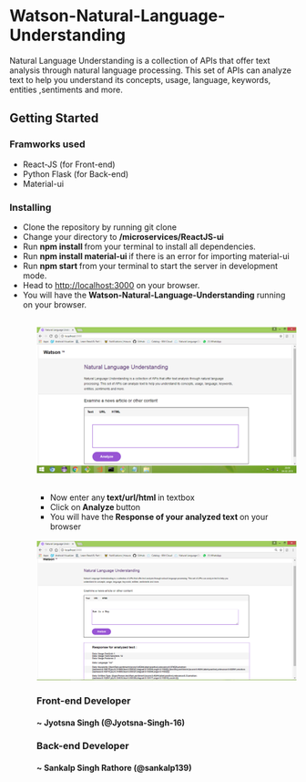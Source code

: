 # Watson-Natural-Language-Understanding
Natural Language Understanding is a collection of APIs that offer text analysis through natural language processing. 
This set of APIs can analyze text to help you understand its concepts, usage, language, keywords, entities ,sentiments and more.

## Getting Started

### Framworks used
<ul>
  <li>React-JS (for Front-end) </li>
  <li>Python Flask (for Back-end) </li>
  <li>Material-ui</li>
  </ul>
  
 ### Installing
  <ul>
  <li>Clone the repository by running git clone  </li>
  <li>Change your directory to <b> /microservices/ReactJS-ui </b> </li>
  <li>Run <b> npm install </b> from your terminal to install all dependencies.</li>
  <li>Run <b>npm install material-ui </b> if there is an error for importing material-ui  </li>
  <li>Run <b>npm start </b> from your terminal to start the server in development mode.
  <li>Head to <a href=http://localhost:3000/>http://localhost:3000</a> on your browser.</li>
  <li>You will have the <b>Watson-Natural-Language-Understanding</b> running on your browser.</li>
  <ul/>
  <br/>
  <img src="https://github.com/Jyotsna-Singh-16/ReactJS-Watson-Natural-Language-Understanding-Readme/blob/master/mainpage.png" / >
  <br/>
  <br/>
  
<ul>
  <li>Now enter any<b> text/url/html </b>in textbox</li>
  <li>Click on<b> Analyze </b> button</li>
  <li>You will have the<b> Response of your analyzed text </b>on your browser </li>
</ul>
<br/>
 <img src="https://github.com/Jyotsna-Singh-16/ReactJS-Watson-Natural-Language-Understanding-Readme/blob/master/responsepage.png" / >
 <br/>
  
  ### Front-end Developer
  <h4>~ Jyotsna Singh (@Jyotsna-Singh-16) </h4>
  
  ### Back-end Developer
  <h4>~ Sankalp Singh Rathore (@sankalp139) </h4>


  
  
